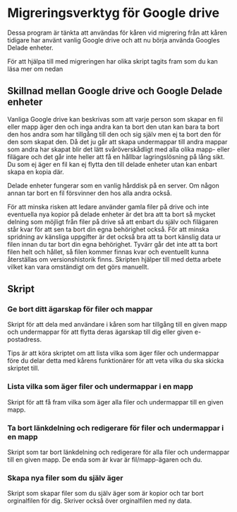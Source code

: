 # Migreringsverktyg för Google drive
Dessa program är tänkta att användas för kåren vid migrering från att kåren tidigare har använt vanlig Google drive och att nu börja använda Googles
Delade enheter.

För att hjälpa till med migreringen har olika skript tagits fram som du kan läsa mer om nedan

## Skillnad mellan Google drive och Google Delade enheter
Vanliga Google drive kan beskrivas som att varje person som skapar en fil eller mapp äger den och inga andra kan ta bort den utan kan bara ta bort den hos
andra som har tillgång till den och sig själv men ej ta bort den för den som skapat den. Då det ju går att skapa undermappar till andra mappar som andra
har skapat blir det lätt svåröverskådligt med alla olika mapp- eller filägare och det går inte heller att få en hållbar lagringslösning på lång sikt.
Du som ej äger en fil kan ej flytta den till delade enheter utan kan enbart skapa en kopia där.

Delade enheter fungerar som en vanlig hårddisk på en server. Om någon annan tar bort en fil försvinner den hos alla andra också.

För att minska risken att ledare använder gamla filer på drive och inte eventuella nya kopior på delade enheter är det bra att ta bort så mycket
delning som möjligt från filer på drive så att enbart du själv och filägaren står kvar för att sen ta bort din egna behörighet också. För att minska
spridning av känsliga uppgifter är det också bra att ta bort känslig data ur filen innan du tar bort din egna behörighet. Tyvärr går det inte att
ta bort filen helt och hållet, så filen kommer finnas kvar och eventuellt kunna återställas om versionshistorik finns.
Skripten hjälper till med detta arbete vilket kan vara omständigt om det görs manuellt.

## Skript
### Ge bort ditt ägarskap för filer och mappar
Skript för att dela med användare i kåren som har tillgång till en given mapp och undermappar för att flytta deras ägarskap till dig eller given
e-postadress.

Tips är att köra skriptet om att lista vilka som äger filer och undermappar före du delar detta med kårens funktionärer för att veta vilka du ska skicka
skriptet till.

### Lista vilka som äger filer och undermappar i en mapp
Skript för att få fram vilka som äger alla filer och undermappar till en given mapp.

### Ta bort länkdelning och redigerare för filer och undermappar i en mapp
Skript som tar bort länkdelning och redigerare för alla filer och undermappar till en given mapp. De enda som är kvar är fil/mapp-ägaren och du.

### Skapa nya filer som du själv äger
Skript som skapar filer som du själv äger som är kopior och tar bort orginalfilen för dig. Skriver också över orginalfilen med ny data.
